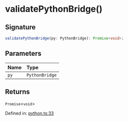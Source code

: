 # validatePythonBridge()

## Signature

```ts
validatePythonBridge(py: PythonBridge): Promise<void>;
```

## Parameters

| Name | Type |
| :------ | :------ |
| `py` | `PythonBridge` |

## Returns

`Promise`\<`void`\>

Defined in:  [python.ts:33](https://github.com/transitive-bullshit/scikit-learn-ts/blob/92ab806/packages/sklearn/src/python.ts#L33)
